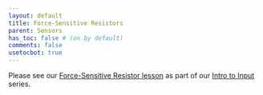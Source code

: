 ```yaml
---
layout: default
title: Force-Sensitive Resistors
parent: Sensors
has_toc: false # (on by default)
comments: false
usetocbot: true
---
```


Please see our [Force-Sensitive Resistor lesson](../arduino/force-sensitive-resistors.md) as part of our [Intro to Input](../arduino/intro-input.md) series.

<!-- ugh, can't include '/arduino/force-sensitive-resistors.md' because it's in a diff directory and going up parent dirs not
     supported by Jekyll. From Jekyll docs: "Note that you cannot use the ../ syntax to specify an include location that refers to a higher-level directory." 
     https://jekyllrb.com/docs/includes/#including-files-relative-to-another-file -->
<!-- { include_relative ../arduino/force-sensitive-resistors.md } -->
<!-- { include ../arduino/force-sensitive-resistors.md } -->

<!-- { include_relative {{ site.baseurl }}/arduino/force-sensitive-resistors.md } -->

<!-- { include ../arduino/force-sensitive-resistors.md } -->